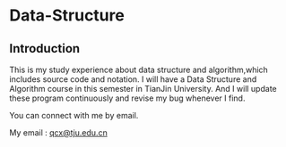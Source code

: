 # Data-Structure

## Introduction

This is my study experience about data structure and algorithm,which includes source code and notation. I will have a Data Structure and Algorithm course in this semester in TianJin University. And I will update these program continuously and revise my bug whenever I find.

You can connect with me by email.

My email : qcx@tju.edu.cn

